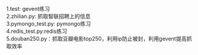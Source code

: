 1.test: gevent练习<br/>
2.zhilian.py: 抓取智联招聘上的信息<br/>
3.pymongo_test.py: pymongo练习<br/>
4.redis_test.py:redis练习<br/>
5.douban250.py：抓取豆瓣电影top250，利用ip防止被封，利用gevent提高抓取效率
